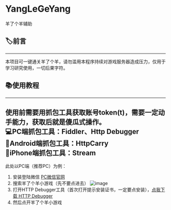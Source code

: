 # YangLeGeYang
羊了个羊辅助

## 🏷️前言
---
本项目可一键通关羊了个羊，请勿滥用本程序持续对游戏服务器造成压力，仅用于学习研究使用，一切后果字符。

## 📚使用教程
---

使用前需要用抓包工具获取账号token(t)，需要一定动手能力，获取后就是傻瓜式操作。  
💻PC端抓包工具：Fiddler、Http Debugger  
📱Android端抓包工具：HttpCarry  
📱iPhone端抓包工具：Stream  
---

此处以PC端（推荐PC）为例：
1. 安装登陆微信 [PC微信官网](https://windows.weixin.qq.com/)
2. 搜索羊了个羊小游戏（先不要点进去）
   ![image](https://user-images.githubusercontent.com/38845682/190594067-d2d6fcda-ae12-4e1e-ba29-6ffba33e8138.png)
3. 打开HTTP Debugger工具（首次打开提示安装证书，一定要点安装），[点我下载 HTTP Debugger](http://kkx.xiazais.com/small/HTTPDebugger.Cracked.rar)
4. 然后点开羊了个羊小游戏

